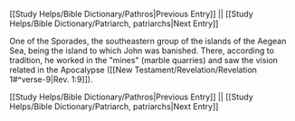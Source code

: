 [[Study Helps/Bible Dictionary/Pathros|Previous Entry]]  ||  [[Study Helps/Bible Dictionary/Patriarch, patriarchs|Next Entry]]

 One of the Sporades, the southeastern group of the islands of the Aegean Sea, being the island to which John was banished. There, according to tradition, he worked in the "mines" (marble quarries) and saw the vision related in the Apocalypse ([[New Testament/Revelation/Revelation 1#^verse-9|Rev. 1:9]]).

[[Study Helps/Bible Dictionary/Pathros|Previous Entry]]  ||  [[Study Helps/Bible Dictionary/Patriarch, patriarchs|Next Entry]]